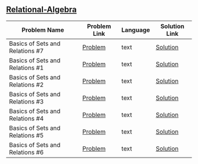## [Relational-Algebra](https://www.hackerrank.com/domains/databases/relational-algebra)

Problem Name|Problem Link|Language|Solution Link
---|---|---|---
Basics of Sets and Relations #7|[Problem](https://www.hackerrank.com/challenges/basics-of-sets-and-relational-algebra-7/problem)|text|[Solution](./basics-of-sets-and-relational-algebra-7.text)
Basics of Sets and Relations #1|[Problem](https://www.hackerrank.com/challenges/basics-of-sets-and-relational-algebra-1/problem)|text|[Solution](./basics-of-sets-and-relational-algebra-1.text)
Basics of Sets and Relations #2|[Problem](https://www.hackerrank.com/challenges/basics-of-sets-and-relational-algebra-2/problem)|text|[Solution](./basics-of-sets-and-relational-algebra-2.text)
Basics of Sets and Relations #3|[Problem](https://www.hackerrank.com/challenges/basics-of-sets-and-relational-algebra-3/problem)|text|[Solution](./basics-of-sets-and-relational-algebra-3.text)
Basics of Sets and Relations #4|[Problem](https://www.hackerrank.com/challenges/basics-of-sets-and-relational-algebra-4/problem)|text|[Solution](./basics-of-sets-and-relational-algebra-4.text)
Basics of Sets and Relations #5|[Problem](https://www.hackerrank.com/challenges/basics-of-sets-and-relational-algebra-5/problem)|text|[Solution](./basics-of-sets-and-relational-algebra-5.text)
Basics of Sets and Relations #6|[Problem](https://www.hackerrank.com/challenges/basics-of-sets-and-relational-algebra-6/problem)|text|[Solution](./basics-of-sets-and-relational-algebra-6.text)

